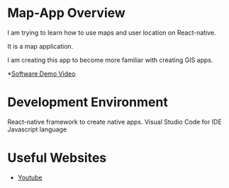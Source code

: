 # Map-App Overview

I am trying to learn how to use maps and user location on React-native.

It is a map application.

I am creating this app to become more familiar with creating GIS apps.

*[Software Demo Video](https://youtu.be/4GIHKS0pLu0)

# Development Environment

React-native framework to create native apps.
Visual Studio Code for IDE
Javascript language

# Useful Websites

* [Youtube](https://www.youtube.com/)
